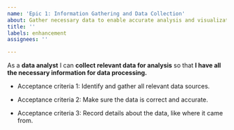 ```yaml
---
name: 'Epic 1: Information Gathering and Data Collection'
about: Gather necessary data to enable accurate analysis and visualization.
title: ''
labels: enhancement
assignees: ''

---
```


As a **data analyst** I can **collect relevant data for analysis** so that **I have all the necessary information for data processing.**

-  Acceptance criteria 1: Identify and gather all relevant data sources.

- Acceptance criteria 2: Make sure the data is correct and accurate.

- Acceptance criteria 3: Record details about the data, like where it came from.
